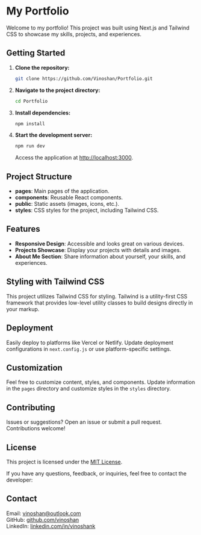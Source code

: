 # My Portfolio

Welcome to my portfolio! This project was built using Next.js and Tailwind CSS to showcase my skills, projects, and experiences.

## Getting Started

1. **Clone the repository:**
   ```bash
   git clone https://github.com/Vinoshan/Portfolio.git
   ```

2. **Navigate to the project directory:**
   ```bash
   cd Portfolio
   ```

3. **Install dependencies:**
   ```bash
   npm install
   ```

4. **Start the development server:**
   ```bash
   npm run dev
   ```
   Access the application at [http://localhost:3000](http://localhost:3000).

## Project Structure

- **pages**: Main pages of the application.
- **components**: Reusable React components.
- **public**: Static assets (images, icons, etc.).
- **styles**: CSS styles for the project, including Tailwind CSS.

## Features

- **Responsive Design**: Accessible and looks great on various devices.
- **Projects Showcase**: Display your projects with details and images.
- **About Me Section**: Share information about yourself, your skills, and experiences.

## Styling with Tailwind CSS

This project utilizes Tailwind CSS for styling. Tailwind is a utility-first CSS framework that provides low-level utility classes to build designs directly in your markup.

## Deployment

Easily deploy to platforms like Vercel or Netlify. Update deployment configurations in `next.config.js` or use platform-specific settings.

## Customization

Feel free to customize content, styles, and components. Update information in the `pages` directory and customize styles in the `styles` directory.

## Contributing

Issues or suggestions? Open an issue or submit a pull request. Contributions welcome!

## License

This project is licensed under the [MIT License](LICENSE).

If you have any questions, feedback, or inquiries, feel free to contact the developer:

## Contact
Email: vinoshan@outlook.com  
GitHub: [github.com/vinoshan](https://github.com/vinoshan)  
LinkedIn: [linkedin.com/in/vinoshank](https://www.linkedin.com/in/vinoshank/)
